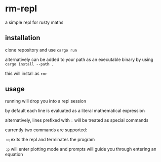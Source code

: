 # rm-repl

a simple repl for rusty maths

## installation

clone repository and use `cargo run`

alternatively can be added to your path as an executable binary by using `cargo install --path .`

this will install as `rmr`

## usage

running will drop you into a repl session

by default each line is evaluated as a literal mathematical expression

alternatively, lines prefixed with `:` will be treated as special commands

currently two commands are supported:

`:q` exits the repl and terminates the program

`:p` will enter plotting mode and prompts will guide you through entering an equation
